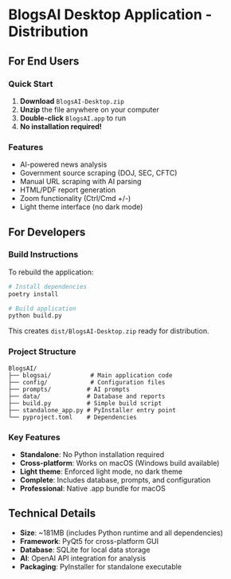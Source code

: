 # BlogsAI Desktop Application - Distribution

## For End Users

### Quick Start
1. **Download** `BlogsAI-Desktop.zip`
2. **Unzip** the file anywhere on your computer
3. **Double-click** `BlogsAI.app` to run
4. **No installation required!**

### Features
- AI-powered news analysis
- Government source scraping (DOJ, SEC, CFTC)
- Manual URL scraping with AI parsing
- HTML/PDF report generation
- Zoom functionality (Ctrl/Cmd +/-)
- Light theme interface (no dark mode)

## For Developers

### Build Instructions
To rebuild the application:

```bash
# Install dependencies
poetry install

# Build application
python build.py
```

This creates `dist/BlogsAI-Desktop.zip` ready for distribution.

### Project Structure
```
BlogsAI/
├── blogsai/           # Main application code
├── config/            # Configuration files
├── prompts/          # AI prompts
├── data/             # Database and reports
├── build.py          # Simple build script
├── standalone_app.py # PyInstaller entry point
└── pyproject.toml    # Dependencies
```

### Key Features
- **Standalone**: No Python installation required
- **Cross-platform**: Works on macOS (Windows build available)
- **Light theme**: Enforced light mode, no dark theme
- **Complete**: Includes database, prompts, and configuration
- **Professional**: Native .app bundle for macOS

## Technical Details

- **Size**: ~181MB (includes Python runtime and all dependencies)
- **Framework**: PyQt5 for cross-platform GUI
- **Database**: SQLite for local data storage
- **AI**: OpenAI API integration for analysis
- **Packaging**: PyInstaller for standalone executable
